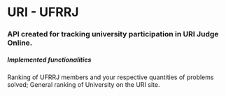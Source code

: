 # URI - UFRRJ
### API created for tracking university participation in URI Judge Online.
##### Implemented functionalities
Ranking of UFRRJ members and your respective quantities of problems solved;
General ranking of University on the URI site.
